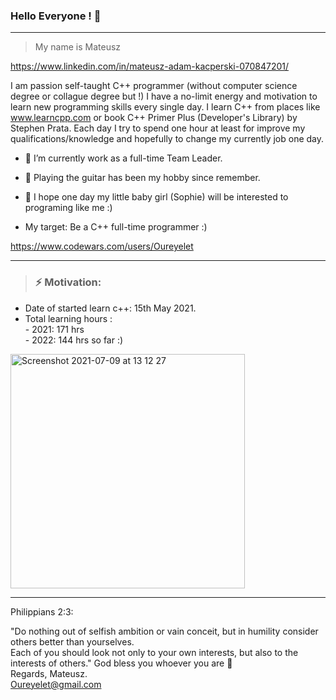 ### Hello Everyone !  👋

_______________________________________________________________________________________________________________

> My name is Mateusz

https://www.linkedin.com/in/mateusz-adam-kacperski-070847201/

I am passion self-taught C++ programmer (without computer science degree or collague degree but !) I have a no-limit energy 
and motivation to learn new programming skills every single day. I learn C++ from places like www.learncpp.com or book C++ Primer Plus (Developer's Library) by Stephen Prata. Each day I try to spend one hour at least for improve my qualifications/knowledge and hopefully to change my currently job one day.

- :bust_in_silhouette: I’m currently work as a full-time Team Leader.
- :guitar: Playing the guitar has been my hobby since remember.
- :footprints: I hope one day my little baby girl (Sophie) will be interested to programing like me :)


- My target: Be a C++ full-time programmer :)  

https://www.codewars.com/users/Oureyelet

_______________________________________________________________________________________________________________
 
> ###  __⚡    Motivation:__ 
- Date of started learn c++: 15th May 2021.
- Total learning hours :                   
                - 2021:    171 hrs <br />
                - 2022:    144 hrs so far :) <br />                                        
<img width="375" alt="Screenshot 2021-07-09 at 13 12 27" src="https://user-images.githubusercontent.com/69697624/181431486-2a3560c2-9fa4-412d-96da-c32e86276ad2.png">

_____________________________________________________
Philippians 2:3:

"Do nothing out of selfish ambition or vain conceit, but in humility consider others better than yourselves.<br />
Each of you should look not only to your own interests, but also to the interests of others."
God bless you whoever you are :rainbow: <br />
Regards, Mateusz. <br />
Oureyelet@gmail.com <br />
